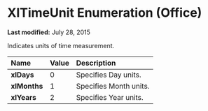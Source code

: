 
# XlTimeUnit Enumeration (Office)

 **Last modified:** July 28, 2015

Indicates units of time measurement.


|**Name**|**Value**|**Description**|
|:-----|:-----|:-----|
| **xlDays**|0|Specifies Day units.|
| **xlMonths**|1|Specifies Month units.|
| **xlYears**|2|Specifies Year units.|
